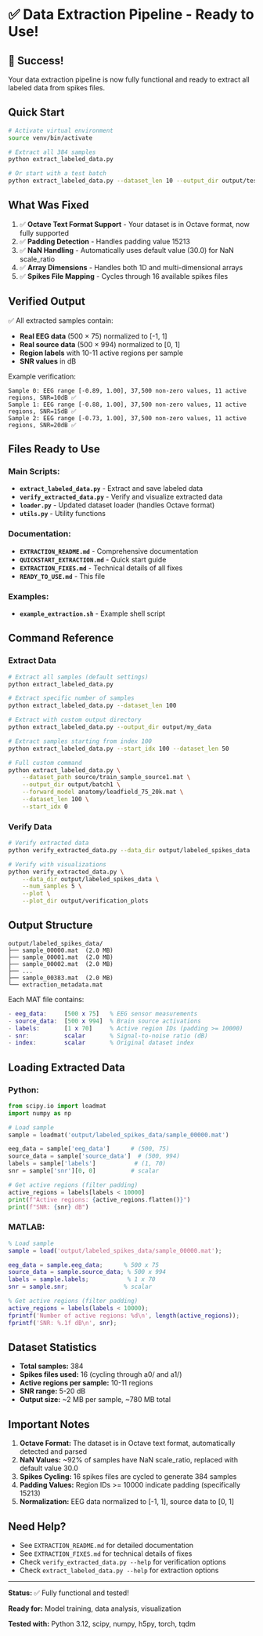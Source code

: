 # ✅ Data Extraction Pipeline - Ready to Use!

## 🎉 Success!

Your data extraction pipeline is now fully functional and ready to extract all labeled data from spikes files.

## Quick Start

```bash
# Activate virtual environment
source venv/bin/activate

# Extract all 384 samples
python extract_labeled_data.py

# Or start with a test batch
python extract_labeled_data.py --dataset_len 10 --output_dir output/test_batch
```

## What Was Fixed

1. ✅ **Octave Text Format Support** - Your dataset is in Octave format, now fully supported
2. ✅ **Padding Detection** - Handles padding value 15213
3. ✅ **NaN Handling** - Automatically uses default value (30.0) for NaN scale_ratio
4. ✅ **Array Dimensions** - Handles both 1D and multi-dimensional arrays
5. ✅ **Spikes File Mapping** - Cycles through 16 available spikes files

## Verified Output

✅ All extracted samples contain:
- **Real EEG data** (500 × 75) normalized to [-1, 1]
- **Real source data** (500 × 994) normalized to [0, 1]  
- **Region labels** with 10-11 active regions per sample
- **SNR values** in dB

Example verification:
```
Sample 0: EEG range [-0.89, 1.00], 37,500 non-zero values, 11 active regions, SNR=10dB ✅
Sample 1: EEG range [-0.88, 1.00], 37,500 non-zero values, 11 active regions, SNR=15dB ✅
Sample 2: EEG range [-0.73, 1.00], 37,500 non-zero values, 11 active regions, SNR=20dB ✅
```

## Files Ready to Use

### Main Scripts:
- **`extract_labeled_data.py`** - Extract and save labeled data
- **`verify_extracted_data.py`** - Verify and visualize extracted data
- **`loader.py`** - Updated dataset loader (handles Octave format)
- **`utils.py`** - Utility functions

### Documentation:
- **`EXTRACTION_README.md`** - Comprehensive documentation
- **`QUICKSTART_EXTRACTION.md`** - Quick start guide
- **`EXTRACTION_FIXES.md`** - Technical details of all fixes
- **`READY_TO_USE.md`** - This file

### Examples:
- **`example_extraction.sh`** - Example shell script

## Command Reference

### Extract Data

```bash
# Extract all samples (default settings)
python extract_labeled_data.py

# Extract specific number of samples
python extract_labeled_data.py --dataset_len 100

# Extract with custom output directory
python extract_labeled_data.py --output_dir output/my_data

# Extract samples starting from index 100
python extract_labeled_data.py --start_idx 100 --dataset_len 50

# Full custom command
python extract_labeled_data.py \
    --dataset_path source/train_sample_source1.mat \
    --output_dir output/batch1 \
    --forward_model anatomy/leadfield_75_20k.mat \
    --dataset_len 100 \
    --start_idx 0
```

### Verify Data

```bash
# Verify extracted data
python verify_extracted_data.py --data_dir output/labeled_spikes_data

# Verify with visualizations
python verify_extracted_data.py \
    --data_dir output/labeled_spikes_data \
    --num_samples 5 \
    --plot \
    --plot_dir output/verification_plots
```

## Output Structure

```
output/labeled_spikes_data/
├── sample_00000.mat  (2.0 MB)
├── sample_00001.mat  (2.0 MB)
├── sample_00002.mat  (2.0 MB)
├── ...
├── sample_00383.mat  (2.0 MB)
└── extraction_metadata.mat
```

Each MAT file contains:
```matlab
- eeg_data:     [500 x 75]   % EEG sensor measurements
- source_data:  [500 x 994]  % Brain source activations  
- labels:       [1 x 70]     % Active region IDs (padding >= 10000)
- snr:          scalar       % Signal-to-noise ratio (dB)
- index:        scalar       % Original dataset index
```

## Loading Extracted Data

### Python:
```python
from scipy.io import loadmat
import numpy as np

# Load sample
sample = loadmat('output/labeled_spikes_data/sample_00000.mat')

eeg_data = sample['eeg_data']      # (500, 75)
source_data = sample['source_data']  # (500, 994)
labels = sample['labels']           # (1, 70)
snr = sample['snr'][0, 0]          # scalar

# Get active regions (filter padding)
active_regions = labels[labels < 10000]
print(f"Active regions: {active_regions.flatten()}")
print(f"SNR: {snr} dB")
```

### MATLAB:
```matlab
% Load sample
sample = load('output/labeled_spikes_data/sample_00000.mat');

eeg_data = sample.eeg_data;      % 500 x 75
source_data = sample.source_data; % 500 x 994
labels = sample.labels;           % 1 x 70
snr = sample.snr;                % scalar

% Get active regions (filter padding)
active_regions = labels(labels < 10000);
fprintf('Number of active regions: %d\n', length(active_regions));
fprintf('SNR: %.1f dB\n', snr);
```

## Dataset Statistics

- **Total samples:** 384
- **Spikes files used:** 16 (cycling through a0/ and a1/)
- **Active regions per sample:** 10-11 regions
- **SNR range:** 5-20 dB
- **Output size:** ~2 MB per sample, ~780 MB total

## Important Notes

1. **Octave Format:** The dataset is in Octave text format, automatically detected and parsed
2. **NaN Values:** ~92% of samples have NaN scale_ratio, replaced with default value 30.0
3. **Spikes Cycling:** 16 spikes files are cycled to generate 384 samples
4. **Padding Values:** Region IDs >= 10000 indicate padding (specifically 15213)
5. **Normalization:** EEG data normalized to [-1, 1], source data to [0, 1]

## Need Help?

- See `EXTRACTION_README.md` for detailed documentation
- See `EXTRACTION_FIXES.md` for technical details of fixes
- Check `verify_extracted_data.py --help` for verification options
- Check `extract_labeled_data.py --help` for extraction options

---

**Status:** ✅ Fully functional and tested!

**Ready for:** Model training, data analysis, visualization

**Tested with:** Python 3.12, scipy, numpy, h5py, torch, tqdm

